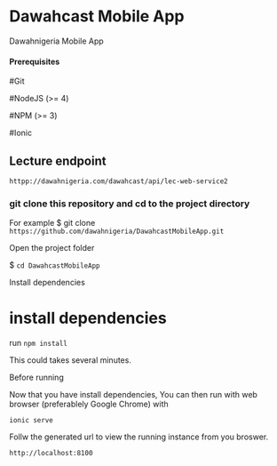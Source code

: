 # Dawahcast Mobile App

Dawahnigeria Mobile App

#### Prerequisites

#Git

#NodeJS (>= 4)

#NPM (>= 3)

#Ionic

## Lecture endpoint 

`httpp://dawahnigeria.com/dawahcast/api/lec-web-service2`

### git clone this repository and cd to the project directory

For example $ git clone `https://github.com/dawahnigeria/DawahcastMobileApp.git`

Open the project folder

$ `cd DawahcastMobileApp`

Install dependencies


# install dependencies
run `npm install`

This could takes several minutes.

Before running

Now that you have install dependencies, You can then run with web browser (preferablely Google Chrome) with

`ionic serve`

Follw the generated url to view the running instance from you broswer.

`http://localhost:8100`
